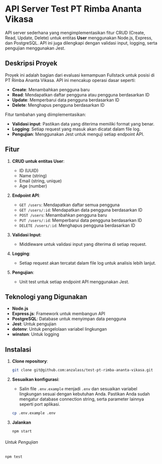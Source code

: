 # API Server Test PT Rimba Ananta Vikasa

API server sederhana yang mengimplementasikan fitur CRUD (Create, Read, Update, Delete) untuk entitas **User** menggunakan Node.js, Express, dan PostgreSQL. API ini juga dilengkapi dengan validasi input, logging, serta pengujian menggunakan Jest.

## Deskripsi Proyek

Proyek ini adalah bagian dari evaluasi kemampuan Fullstack untuk posisi di PT Rimba Ananta Vikasa. API ini mencakup operasi dasar seperti:

- **Create**: Menambahkan pengguna baru
- **Read**: Mendapatkan daftar pengguna atau pengguna berdasarkan ID
- **Update**: Memperbarui data pengguna berdasarkan ID
- **Delete**: Menghapus pengguna berdasarkan ID

Fitur tambahan yang diimplementasikan:

- **Validasi input**: Pastikan data yang diterima memiliki format yang benar.
- **Logging**: Setiap request yang masuk akan dicatat dalam file log.
- **Pengujian**: Menggunakan Jest untuk menguji setiap endpoint API.

## Fitur

1. **CRUD untuk entitas User**:

   - ID (UUID)
   - Name (string)
   - Email (string, unique)
   - Age (number)

2. **Endpoint API**:

   - `GET /users`: Mendapatkan daftar semua pengguna
   - `GET /users/:id`: Mendapatkan data pengguna berdasarkan ID
   - `POST /users`: Menambahkan pengguna baru
   - `PUT /users/:id`: Memperbarui data pengguna berdasarkan ID
   - `DELETE /users/:id`: Menghapus pengguna berdasarkan ID

3. **Validasi Input**:

   - Middleware untuk validasi input yang diterima di setiap request.

4. **Logging**:

   - Setiap request akan tercatat dalam file log untuk analisis lebih lanjut.

5. **Pengujian**:
   - Unit test untuk setiap endpoint API menggunakan Jest.

## Teknologi yang Digunakan

- **Node.js**
- **Express.js**: Framework untuk membangun API
- **PostgreSQL**: Database untuk menyimpan data pengguna
- **Jest**: Untuk pengujian
- **dotenv**: Untuk pengelolaan variabel lingkungan
- **winston**: Untuk logging

## Instalasi

1. **Clone repository**:

   ```bash
   git clone git@github.com:anzalass/test-pt-rimba-ananta-vikasa.git
   ```

2. **Sesuaikan konfigurasi**:

   - Salin file `.env.example` menjadi `.env` dan sesuaikan variabel lingkungan sesuai dengan kebutuhan Anda. Pastikan Anda sudah mengatur database connection string, serta parameter lainnya seperti port aplikasi.

   ```bash
   cp .env.example .env

   ```

3. **Jalankan**
   ```bash
   npm start
   ```

###### Untuk Pengujian

    npm test
